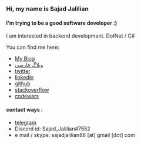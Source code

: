 ### Hi, my name is Sajad Jalilian
#### I'm trying to be a good software developer :)
I am interested in backend development. DotNet / C#


You can find me here:
- [My Blog](https://medium.com/@SajadJ)
- [وبلاگ فارسی](https://virgool.io/@SajadJ)
- [twitter](https://twitter.com/Sajad_Jalilian)
- [linkedin](https://linkedin.com/in/sajadjalilian)
- [github](https://github.com/SajadJalilian)
- [stackoverflow](https://stackoverflow.com/users/9545326/sajad-jalilian)
- [codewars](https://www.codewars.com/users/SajadJalilian)


#### contact ways :
- [telegram](https://t.me/sajadjalilian)
- Discord id: Sajad_Jalilian#7552
- e mail / skype: sajadjalilian88 [at] gmail [dot] com
